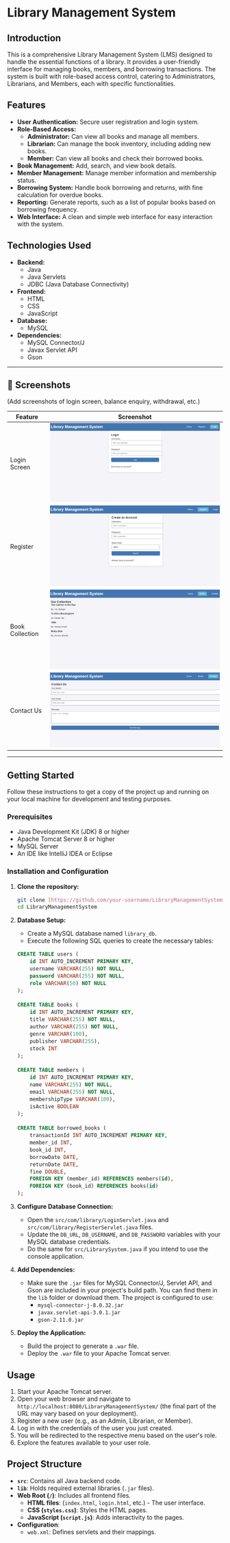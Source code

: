 # Library Management System

## Introduction

This is a comprehensive Library Management System (LMS) designed to handle the essential functions of a library. It provides a user-friendly interface for managing books, members, and borrowing transactions. The system is built with role-based access control, catering to Administrators, Librarians, and Members, each with specific functionalities.

## Features

* **User Authentication:** Secure user registration and login system.
* **Role-Based Access:**
    * **Administrator:** Can view all books and manage all members.
    * **Librarian:** Can manage the book inventory, including adding new books.
    * **Member:** Can view all books and check their borrowed books.
* **Book Management:** Add, search, and view book details.
* **Member Management:** Manage member information and membership status.
* **Borrowing System:** Handle book borrowing and returns, with fine calculation for overdue books.
* **Reporting:** Generate reports, such as a list of popular books based on borrowing frequency.
* **Web Interface:** A clean and simple web interface for easy interaction with the system.

## Technologies Used

* **Backend:**
    * Java
    * Java Servlets
    * JDBC (Java Database Connectivity)
* **Frontend:**
    * HTML
    * CSS
    * JavaScript
* **Database:**
    * MySQL
* **Dependencies:**
    * MySQL Connector/J
    * Javax Servlet API
    * Gson
 
---

## 📸 Screenshots

(Add screenshots of login screen, balance enquiry, withdrawal, etc.)

| Feature         | Screenshot                               |
| --------------- | -------------------------------------    |
| Login Screen    | ![Login](LoginLms.png)                      |
| Register        | ![Register](RegisterLms.png)                |
| Book Collection | ![BookCollection](OurCollection.png) |
| Contact Us      | ![Contact Us](contactUs.png)               |

---


## Getting Started

Follow these instructions to get a copy of the project up and running on your local machine for development and testing purposes.

### Prerequisites

* Java Development Kit (JDK) 8 or higher
* Apache Tomcat Server 8 or higher
* MySQL Server
* An IDE like IntelliJ IDEA or Eclipse

### Installation and Configuration

1.  **Clone the repository:**
    ```bash
    git clone [https://github.com/your-username/LibraryManagementSystem.git](https://github.com/your-username/LibraryManagementSystem.git)
    cd LibraryManagementSystem
    ```

2.  **Database Setup:**
    * Create a MySQL database named `library_db`.
    * Execute the following SQL queries to create the necessary tables:

    ```sql
    CREATE TABLE users (
        id INT AUTO_INCREMENT PRIMARY KEY,
        username VARCHAR(255) NOT NULL,
        password VARCHAR(255) NOT NULL,
        role VARCHAR(50) NOT NULL
    );

    CREATE TABLE books (
        id INT AUTO_INCREMENT PRIMARY KEY,
        title VARCHAR(255) NOT NULL,
        author VARCHAR(255) NOT NULL,
        genre VARCHAR(100),
        publisher VARCHAR(255),
        stock INT
    );

    CREATE TABLE members (
        id INT AUTO_INCREMENT PRIMARY KEY,
        name VARCHAR(255) NOT NULL,
        email VARCHAR(255) NOT NULL,
        membershipType VARCHAR(100),
        isActive BOOLEAN
    );

    CREATE TABLE borrowed_books (
        transactionId INT AUTO_INCREMENT PRIMARY KEY,
        member_id INT,
        book_id INT,
        borrowDate DATE,
        returnDate DATE,
        fine DOUBLE,
        FOREIGN KEY (member_id) REFERENCES members(id),
        FOREIGN KEY (book_id) REFERENCES books(id)
    );
    ```

3.  **Configure Database Connection:**
    * Open the `src/com/library/LoginServlet.java` and `src/com/library/RegisterServlet.java` files.
    * Update the `DB_URL`, `DB_USERNAME`, and `DB_PASSWORD` variables with your MySQL database credentials.
    * Do the same for `src/LibrarySystem.java` if you intend to use the console application.

4.  **Add Dependencies:**
    * Make sure the `.jar` files for MySQL Connector/J, Servlet API, and Gson are included in your project's build path. You can find them in the `lib` folder or download them. The project is configured to use:
        * `mysql-connector-j-8.0.32.jar`
        * `javax.servlet-api-3.0.1.jar`
        * `gson-2.11.0.jar`

5.  **Deploy the Application:**
    * Build the project to generate a `.war` file.
    * Deploy the `.war` file to your Apache Tomcat server.

## Usage

1.  Start your Apache Tomcat server.
2.  Open your web browser and navigate to `http://localhost:8080/LibraryManagementSystem/` (the final part of the URL may vary based on your deployment).
3.  Register a new user (e.g., as an Admin, Librarian, or Member).
4.  Log in with the credentials of the user you just created.
5.  You will be redirected to the respective menu based on the user's role.
6.  Explore the features available to your user role.

## Project Structure

* **`src`**: Contains all Java backend code.
* **`lib`**: Holds required external libraries (`.jar` files).
* **Web Root (`/`)**: Includes all frontend files.
    * **HTML files**: (`index.html`, `login.html`, etc.) - The user interface.
    * **CSS (`styles.css`)**: Styles the HTML pages.
    * **JavaScript (`script.js`)**: Adds interactivity to the pages.
* **Configuration**:
    * `web.xml`: Defines servlets and their mappings.

